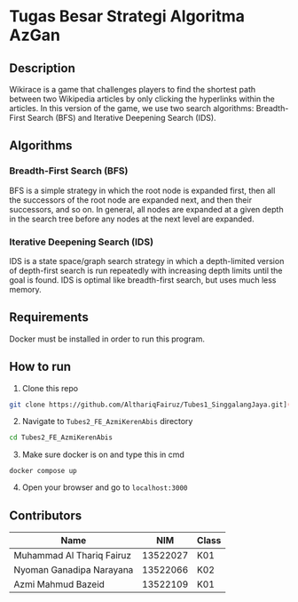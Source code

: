 # Tugas Besar Strategi Algoritma AzGan
## Description
Wikirace is a game that challenges players to find the shortest path between two Wikipedia articles by only clicking the hyperlinks within the articles. In this version of the game, we use two search algorithms: Breadth-First Search (BFS) and Iterative Deepening Search (IDS).

## Algorithms

### Breadth-First Search (BFS)
BFS is a simple strategy in which the root node is expanded first, then all the successors of the root node are expanded next, and then their successors, and so on. In general, all nodes are expanded at a given depth in the search tree before any nodes at the next level are expanded.

### Iterative Deepening Search (IDS)
IDS is a state space/graph search strategy in which a depth-limited version of depth-first search is run repeatedly with increasing depth limits until the goal is found. IDS is optimal like breadth-first search, but uses much less memory.

## Requirements
Docker must be installed in order to run this program.

## How to run
1. Clone this repo
 ```bash
 git clone https://github.com/AlthariqFairuz/Tubes1_SinggalangJaya.git](https://github.com/ganadipa/Tubes2_AzGan.git
 ```

2. Navigate to `Tubes2_FE_AzmiKerenAbis` directory

  ```bash
  cd Tubes2_FE_AzmiKerenAbis
  ``` 


3. Make sure docker is on and type this in cmd
```
docker compose up
```
4. Open your browser and go to ```localhost:3000 ```

## Contributors
| Name | NIM | Class |
| ---- | -------- | ----- |
|Muhammad Al Thariq Fairuz|13522027|K01|
|Nyoman Ganadipa Narayana|13522066|K02|
|Azmi Mahmud Bazeid|13522109|K01|


